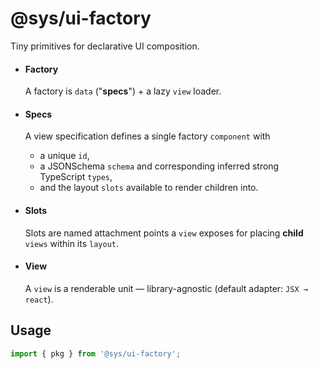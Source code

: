 # @sys/ui-factory

Tiny primitives for declarative UI composition.  

- #### Factory
  A factory is `data` ("**specs**") + a lazy `view` loader.  

- #### Specs
  A view specification defines a single factory `component` with 
  - a unique `id`, 
  - a JSONSchema `schema` and corresponding inferred strong TypeScript `types`,
  - and the layout `slots` available to render children into.

- #### Slots
  Slots are named attachment points a `view` exposes for placing **child** `views` within its `layout`.

- #### View
  A `view` is a renderable unit — library-agnostic (default adapter: `JSX → react`).



## Usage
```ts
import { pkg } from '@sys/ui-factory';
```
